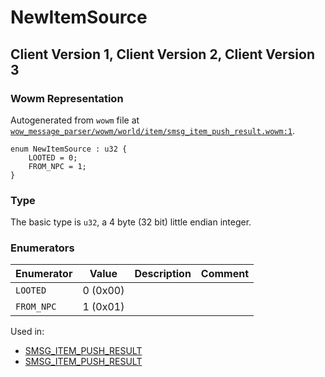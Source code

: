 # NewItemSource

## Client Version 1, Client Version 2, Client Version 3

### Wowm Representation

Autogenerated from `wowm` file at [`wow_message_parser/wowm/world/item/smsg_item_push_result.wowm:1`](https://github.com/gtker/wow_messages/tree/main/wow_message_parser/wowm/world/item/smsg_item_push_result.wowm#L1).

```rust,ignore
enum NewItemSource : u32 {
    LOOTED = 0;
    FROM_NPC = 1;
}
```
### Type
The basic type is `u32`, a 4 byte (32 bit) little endian integer.
### Enumerators
| Enumerator | Value  | Description | Comment |
| --------- | -------- | ----------- | ------- |
| `LOOTED` | 0 (0x00) |  |  |
| `FROM_NPC` | 1 (0x01) |  |  |

Used in:
* [SMSG_ITEM_PUSH_RESULT](smsg_item_push_result.md)
* [SMSG_ITEM_PUSH_RESULT](smsg_item_push_result.md)

